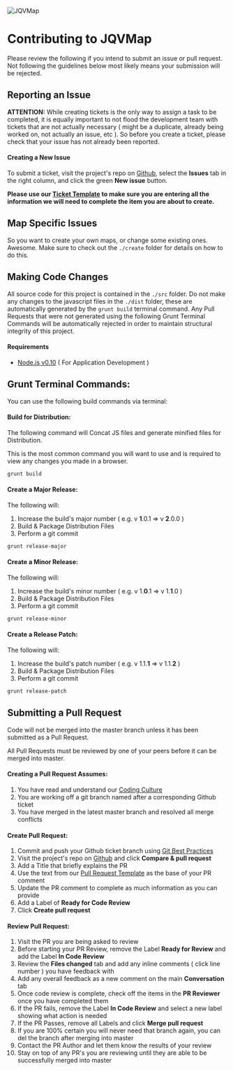 ![JQVMap](http://jqvmap.com/img/logo.png "JQVMap")

Contributing to JQVMap
===

Please review the following if you intend to submit an issue or pull request.  Not following the guidelines below most likely means your submission will be rejected.

Reporting an Issue
---

**ATTENTION:** While creating tickets is the only way to assign a task to be completed, it is equally important to not flood the development team with tickets that are not actually necessary ( might be a duplicate, already being worked on, not actually an issue, etc ).  So before you create a ticket, please check that your issue has not already been reported.

#### Creating a New Issue

To submit a ticket, visit the project's repo on [Github](https://github.com/manifestinteractive/jqvmap), select the **Issues** tab in the right column,  and click the green **New issue** button.

**Please use our [Ticket Template](https://github.com/manifestinteractive/culture/blob/master/templates/ticket-template.md) to make sure you are entering all the information we will need to complete the item you are about to create.**

Map Specific Issues
---

So you want to create your own maps, or change some existing ones.  Awesome.  Make sure to check out the `./create` folder for details on how to do this.

Making Code Changes
---

All source code for this project is contained in the `./src` folder.  Do not make any changes to the javascript files in the `./dist` folder, these are automatically generated by the `grunt build` terminal command.  Any Pull Requests that were not generated using the following Grunt Terminal Commands will be automatically rejected in order to maintain structural integrity of this project.

#### Requirements

* [Node.js v0.10](http://nodejs.org/) ( For Application Development )

Grunt Terminal Commands:
---

You can use the following build commands via terminal:

#### Build for Distribution:

The following command will Concat JS files and generate minified files for Distribution.

This is the most common command you will want to use and is required to view any changes you made in a browser.

```bash
grunt build
```

#### Create a Major Release:

The following will:

1. Increase the build's major number ( e.g. v __1__.0.1 => v __2__.0.0 )
2. Build & Package Distribution Files
3. Perform a git commit

```bash
grunt release-major
```

#### Create a Minor Release:

The following will:

1. Increase the build's minor number ( e.g. v 1.__0__.1 => v 1.__1__.0 )
2. Build & Package Distribution Files
3. Perform a git commit

```bash
grunt release-minor
```

#### Create a Release Patch:

The following will:

1. Increase the build's patch number ( e.g. v 1.1.__1__ => v 1.1.__2__ )
2. Build & Package Distribution Files
3. Perform a git commit

```bash
grunt release-patch
```

Submitting a Pull Request
---

Code will not be merged into the master branch unless it has been submitted as a Pull Request.

All Pull Requests must be reviewed by one of your peers before it can be merged into master.

#### Creating a Pull Request Assumes:

1. You have read and understand our [Coding Culture](https://github.com/manifestinteractive/culture)
2. You are working off a git branch named after a corresponding Github ticket
3. You have merged in the latest master branch and resolved all merge conflicts

#### Create Pull Request:

1. Commit and push your Github ticket branch using [Git Best Practices](https://github.com/manifestinteractive/culture/blob/master/docs/git-best-practices.md)
2. Visit the project's repo on [Github](https://github.com/manifestinteractive/jqvmap) and click **Compare & pull request**
3. Add a Title that briefly explains the PR
4. Use the text from our [Pull Request Template](https://github.com/manifestinteractive/culture/blob/master/templates/pr-template.md) as the base of your PR comment
5. Update the PR comment to complete as much information as you can provide
6. Add a Label of **Ready for Code Review**
7. Click **Create pull request**

#### Review Pull Request:

1. Visit the PR you are being asked to review
2. Before starting your PR Review, remove the Label **Ready for Review** and add the Label **In Code Review**
3. Review the **Files changed** tab and add any inline comments ( click line number ) you have feedback with
4. Add any overall feedback as a new comment on the main **Conversation** tab
5. Once code review is complete, check off the items in the **PR Reviewer** once you have completed them
6. If the PR fails, remove the Label **In Code Review** and select a new label showing what action is needed
7. If the PR Passes, remove all Labels and click **Merge pull request**
8. If you are 100% certain you will never need that branch again, you can del the branch after merging into master
9. Contact the PR Author and let them know the results of your review
10. Stay on top of any PR's you are reviewing until they are able to be successfully merged into master
